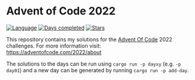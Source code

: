 # Advent of Code 2022
[![Language](https://img.shields.io/badge/Language-rust-red)](https://rust-lang.org/)
[![Days completed](https://img.shields.io/badge/day%20📅-12-blue)](https://adventofcode.com/2022)
[![Stars](https://img.shields.io/badge/stars%20⭐-22-yellow)](https://adventofcode.com/2022/stats)

This repository contains my solutions for the [Advent Of Code](https://adventofcode.com/) 2022 challenges.
For more information visit: https://adventofcode.com/2022/about

The solutions to the days can be run using `cargo run -p dayxy` (e.g. `-p day01`) and a new day can be generated by running `cargo run -p add-day`.
